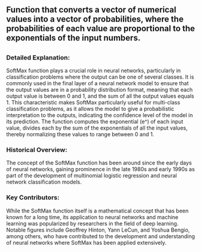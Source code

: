 ## Function that converts a vector of numerical values into a vector of probabilities, where the probabilities of each value are proportional to the exponentials of the input numbers.
##

### Detailed Explanation:

SoftMax function plays a crucial role in neural networks, particularly in classification problems where the output can be one of several classes. It is commonly used in the final layer of a neural network model to ensure that the output values are in a probability distribution format, meaning that each output value is between 0 and 1, and the sum of all the output values equals 1. This characteristic makes SoftMax particularly useful for multi-class classification problems, as it allows the model to give a probabilistic interpretation to the outputs, indicating the confidence level of the model in its prediction. The function computes the exponential (e^) of each input value, divides each by the sum of the exponentials of all the input values, thereby normalizing these values to range between 0 and 1.

### Historical Overview:

The concept of the SoftMax function has been around since the early days of neural networks, gaining prominence in the late 1980s and early 1990s as part of the development of multinomial logistic regression and neural network classification models.

### Key Contributors:

While the SoftMax function itself is a mathematical concept that has been known for a long time, its application to neural networks and machine learning was popularized by researchers in the field of deep learning. Notable figures include Geoffrey Hinton, Yann LeCun, and Yoshua Bengio, among others, who have contributed to the development and understanding of neural networks where SoftMax has been applied extensively.